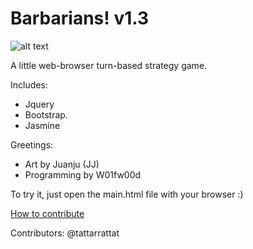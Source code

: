 # Barbarians! v1.3
![alt text](https://github.com/W01fw00d/barbarians/blob/master/src/images/gifs/barbarians_demo.gif "")

A little web-browser turn-based strategy game.

Includes:
* Jquery 
* Bootstrap.
* Jasmine

Greetings:
* Art by Juanju (JJ)
* Programming by W01fw00d

To try it, just open the main.html file with your browser :)

[How to contribute](https://github.com/MarcDiethelm/contributing/blob/master/README.md) 

Contributors:
@tattarrattat
